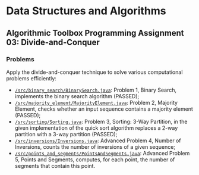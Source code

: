 # Data Structures and Algorithms
## Algorithmic Toolbox Programming Assignment 03: Divide-and-Conquer
### Problems
Apply the divide-and-conquer technique to solve various computational problems efficiently:
* [`/src/binary_search/BinarySearch.java`](src/binary_search/BinarySearch.java): Problem 1, Binary Search, implements the binary search algorithm (PASSED);
* [`/src/majority_element/MajorityElement.java`](src/majority_element/MajorityElement.java): Problem 2, Majority Element, checks whether an input sequence contains a majority element (PASSED);
* [`/src/sorting/Sorting.java`](src/sorting/Sorting.java): Problem 3, Sorting: 3-Way Partition, in the given implementation of the quick sort algorithm replaces a 2-way partition with a 3-way partition (PASSED);
* [`/src/inversions/Inversions.java`](src/inversions/Inversions.java): Advanced Problem 4, Number of Inversions, counts the number of inversions of a given sequence;
* [`/src/points_and_segments/PointsAndSegments.java`](src/points_and_segments/PointsAndSegments.java): Advanced Problem 5, Points and Segments, computes, for each point, the number of segments that contain this point.
